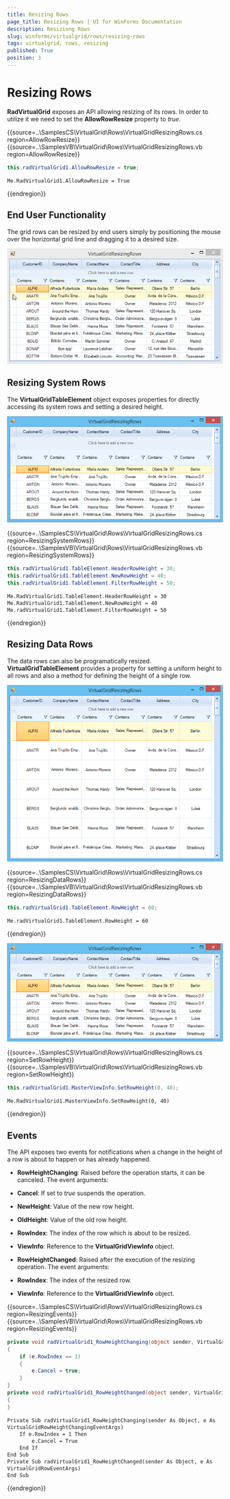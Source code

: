 ```yaml
---
title: Resizing Rows
page_title: Resizing Rows | UI for WinForms Documentation
description: Resizinng Rows
slug: winforms/virtualgrid/rows/resizing-rows
tags: virtualgrid, rows, resizing
published: True
position: 3
---
```


# Resizing Rows

__RadVirtualGrid__ exposes an API allowing resizing of its rows. In order to utilize it we need to set the __AllowRowResize__ property to *true*.

{{source=..\SamplesCS\VirtualGrid\Rows\VirtualGridResizingRows.cs region=AllowRowResize}} 
{{source=..\SamplesVB\VirtualGrid\Rows\VirtualGridResizingRows.vb region=AllowRowResize}}
````C#
this.radVirtualGrid1.AllowRowResize = true;

````
````VB.NET
Me.RadVirtualGrid1.AllowRowResize = True

```` 



{{endregion}}

## End User Functionality

The grid rows can be resized by end users simply by positioning the mouse over the horizontal grid line and dragging it to a desired size.

![virtualgrid-rows-resizing-rows001](images/virtualgrid-rows-resizing-rows001.gif)

## Resizing System Rows

The __VirtualGridTableElement__ object exposes properties for directly accessing its system rows and setting a desired height.

![virtualgrid-rows-resizing-rows001](images/virtualgrid-rows-resizing-rows002.png)

{{source=..\SamplesCS\VirtualGrid\Rows\VirtualGridResizingRows.cs region=ResizingSystemRows}} 
{{source=..\SamplesVB\VirtualGrid\Rows\VirtualGridResizingRows.vb region=ResizingSystemRows}}
````C#
this.radVirtualGrid1.TableElement.HeaderRowHeight = 30;
this.radVirtualGrid1.TableElement.NewRowHeight = 40;
this.radVirtualGrid1.TableElement.FilterRowHeight = 50;

````
````VB.NET
Me.RadVirtualGrid1.TableElement.HeaderRowHeight = 30
Me.RadVirtualGrid1.TableElement.NewRowHeight = 40
Me.radVirtualGrid1.TableElement.FilterRowHeight = 50

```` 



{{endregion}}

## Resizing Data Rows

The data rows can also be programatically resized. __VirtualGridTableElement__ provides a property for setting a uniform height to all rows and also a method for defining the height of a single row.

![virtualgrid-rows-resizing-rows001](images/virtualgrid-rows-resizing-rows003.png)

{{source=..\SamplesCS\VirtualGrid\Rows\VirtualGridResizingRows.cs region=ResizingDataRows}} 
{{source=..\SamplesVB\VirtualGrid\Rows\VirtualGridResizingRows.vb region=ResizingDataRows}}
````C#
this.radVirtualGrid1.TableElement.RowHeight = 60;

````
````VB.NET
Me.radVirtualGrid1.TableElement.RowHeight = 60

```` 



{{endregion}}

![virtualgrid-rows-resizing-rows001](images/virtualgrid-rows-resizing-rows004.png)

{{source=..\SamplesCS\VirtualGrid\Rows\VirtualGridResizingRows.cs region=SetRowHeight}} 
{{source=..\SamplesVB\VirtualGrid\Rows\VirtualGridResizingRows.vb region=SetRowHeight}}
````C#
this.radVirtualGrid1.MasterViewInfo.SetRowHeight(0, 40);

````
````VB.NET
Me.RadVirtualGrid1.MasterViewInfo.SetRowHeight(0, 40)

```` 



{{endregion}}

## Events

The API exposes two events for notifications when a change in the height of a row is about to happen or has already happened.

* __RowHeightChanging__: Raised before the operation starts, it can be canceled. The event arguments:

 * __Cancel__: If set to *true* suspends the operation.

 * __NewHeight__: Value of the new row height.

 * __OldHeight__: Value of the old row height.

 * __RowIndex__: The index of the row which is about to be resized.
  
 * __ViewInfo__: Reference to the __VirtualGridViewInfo__ object.

* __RowHeightChanged__: Raised after the execution of the resizing operation. The event arguments:

 * __RowIndex__: The index of the resized row.
  
 * __ViewInfo__: Reference to the __VirtualGridViewInfo__ object.

{{source=..\SamplesCS\VirtualGrid\Rows\VirtualGridResizingRows.cs region=ResizingEvents}} 
{{source=..\SamplesVB\VirtualGrid\Rows\VirtualGridResizingRows.vb region=ResizingEvents}}
````C#
private void radVirtualGrid1_RowHeightChanging(object sender, VirtualGridRowHeightChangingEventArgs e)
{
    if (e.RowIndex == 1)
    {
        e.Cancel = true;
    }
}
private void radVirtualGrid1_RowHeightChanged(object sender, VirtualGridRowEventArgs e)
{
}

````
````VB.NET
Private Sub radVirtualGrid1_RowHeightChanging(sender As Object, e As VirtualGridRowHeightChangingEventArgs)
    If e.RowIndex = 1 Then
        e.Cancel = True
    End If
End Sub
Private Sub radVirtualGrid1_RowHeightChanged(sender As Object, e As VirtualGridRowEventArgs)
End Sub

```` 



{{endregion}}
